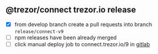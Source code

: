 ## @trezor/connect trezor.io release

-   [x] from develop branch create a pull requests into branch `release/connect-v9`
-   [ ] npm releases have been already merged
-   [ ] click manual deploy job to connect.trezor.io/9 in [gitlab](https://gitlab.com/satoshilabs/trezor/trezor-suite/-/pipelines?page=1&scope=branches&ref=release%2Fconnect-v9)

